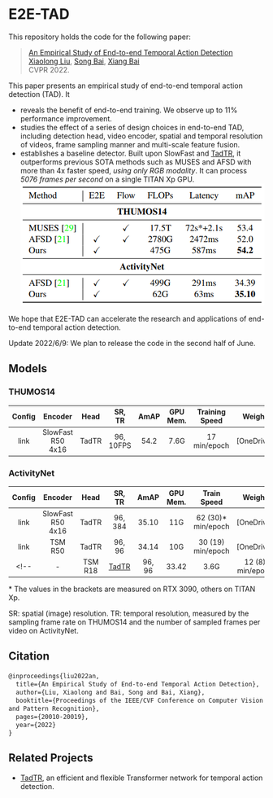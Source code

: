 # E2E-TAD
This repository holds the code for the following paper:
> [An Empirical Study of End-to-end Temporal Action Detection](https://arxiv.org/abs/2204.02932) <br/>
> [Xiaolong Liu](https://github.com/xlliu7), [Song Bai](https://songbai.site), [Xiang Bai](https://scholar.google.com/citations?user=UeltiQ4AAAAJ&hl=zh-CN) <br/>
> CVPR 2022.

This paper presents an empirical study of end-to-end temporal action detection (TAD). It 
- reveals the benefit of end-to-end training. We observe up to 11% performance improvement.
- studies the effect of a series of design choices in end-to-end TAD, including detection head, video encoder, spatial and temporal resolution of videos, frame sampling manner and multi-scale feature fusion.
- establishes a baseline detector. Built upon SlowFast and [TadTR][tadtr], it outperforms previous SOTA methods such as MUSES and AFSD with more than 4x faster speed, *using only RGB modality*. It can process *5076 frames per second* on a single TITAN Xp GPU. <br/>
![the baseline detector](figs/speed-accuracy.png)

<!-- We're currently refactoring the codebase to make it a generic framework for end-to-end temporal action detection. We hope to release the  -->
We hope that E2E-TAD can accelerate the research and applications of end-to-end temporal action detection. 

Update 2022/6/9: We plan to release the code in the second half of June.

## Models
### THUMOS14
|Config|Encoder|Head   |SR, TR |  AmAP |GPU Mem.|Training Speed|Weight|
|:-:|:-:|:-:|:-:|:-:|:-:|:-:|:-:|
|link|SlowFast R50 4x16| TadTR|96, 10FPS| 54.2|7.6G|17 min/epoch|[OneDrive]|


### ActivityNet
|Config|Encoder| Head   |SR, TR|  AmAP |GPU Mem.|Train Speed|Weight|
|:-:|:-:|:-:|:-:|:-:|:-:|:-:|:-:|
|link|SlowFast R50 4x16| TadTR|96, 384|35.10|11G|62 (30)\* min/epoch|[OneDrive]|
|link|TSM R50|TadTR|96, 96|34.14|10G|30 (19) min/epoch|[OneDrive]|
<!-- |-|TSM R18|[TadTR][tadtr]|96, 96|33.42|3.6G|12 (8) min/epoch|[OneDrive]| -->

\* The values in the brackets are measured on RTX 3090, others on TITAN Xp.

SR: spatial (image) resolution. TR: temporal resolution, measured by the sampling frame rate on THUMOS14 and the number of sampled frames per video on ActivityNet.
 


## Citation
```
@inproceedings{liu2022an,
  title={An Empirical Study of End-to-end Temporal Action Detection},
  author={Liu, Xiaolong and Bai, Song and Bai, Xiang},
  booktitle={Proceedings of the IEEE/CVF Conference on Computer Vision and Pattern Recognition},
  pages={20010-20019},
  year={2022}
}
```

## Related Projects
- [TadTR][tadtr], an efficient and flexible Transformer network for temporal action detection.


[tadtr]: https://github.com/xlliu7/TadTR
